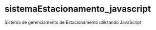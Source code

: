 # sistemaEstacionamento_javascript
Sistema de gerenciamento de Estacionamento utilizando JavaScript

